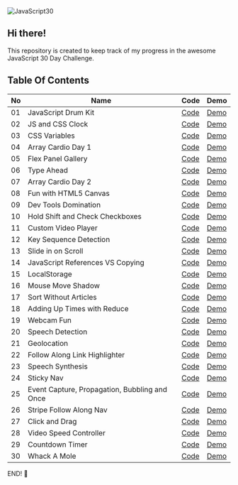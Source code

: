 <img src="https://javascript30.com/images/JS3-social-share.png" style="max-width:100%" alt="JavaScript30" />

## Hi there!

This repository is created to keep track of my progress in the awesome JavaScript 30 Day Challenge.

## Table Of Contents 
| No | Name | Code | Demo |
| --- | --- | --- | --- |
| 01 | JavaScript Drum Kit | [Code](https://github.com/venskou/JavaScript30/tree/master/tasks/01%20-%20JavaScript%20Drum%20Kit) | [Demo](http://venskou.name/JavaScript30/01%20-%20JavaScript%20Drum%20Kit/) |
| 02 | JS and CSS Clock | [Code](https://github.com/venskou/JavaScript30/tree/master/tasks/02%20-%20JS%20and%20CSS%20Clock) | [Demo](http://venskou.name/JavaScript30/02%20-%20JS%20and%20CSS%20Clock/) |
| 03 | CSS Variables | [Code](https://github.com/venskou/JavaScript30/tree/master/tasks/03%20-%20CSS%20Variables) | [Demo](http://venskou.name/JavaScript30/03%20-%20CSS%20Variables/) |
| 04 | Array Cardio Day 1 | [Code](https://github.com/venskou/JavaScript30/tree/master/tasks/04%20-%20Array%20Cardio%20Day%201) | [Demo](http://venskou.name/JavaScript30/04%20-%20Array%20Cardio%20Day%201/) |
| 05 | Flex Panel Gallery | [Code](https://github.com/venskou/JavaScript30/tree/master/tasks/05%20-%20Flex%20Panel%20Gallery) | [Demo](http://venskou.name/JavaScript30/05%20-%20Flex%20Panel%20Gallery/) |
| 06 | Type Ahead | [Code](https://github.com/venskou/JavaScript30/tree/master/tasks/06%20-%20Type%20Ahead) | [Demo](http://venskou.name/JavaScript30/06%20-%20Type%20Ahead/) |
| 07 | Array Cardio Day 2 | [Code](https://github.com/venskou/JavaScript30/tree/master/tasks/07%20-%20Array%20Cardio%20Day%202) | [Demo](http://venskou.name/JavaScript30/07%20-%20Array%20Cardio%20Day%202/) |
| 08 | Fun with HTML5 Canvas | [Code](https://github.com/venskou/JavaScript30/tree/master/tasks/08%20-%20Fun%20with%20HTML5%20Canvas) | [Demo](http://venskou.name/JavaScript30/08%20-%20Fun%20with%20HTML5%20Canvas/) |
| 09 | Dev Tools Domination | [Code](https://github.com/venskou/JavaScript30/tree/master/tasks/09%20-%20Dev%20Tools%20Domination) | [Demo](http://venskou.name/JavaScript30/09%20-%20Dev%20Tools%20Domination/) |
| 10 | Hold Shift and Check Checkboxes | [Code](https://github.com/venskou/JavaScript30/tree/master/tasks/10%20-%20Hold%20Shift%20and%20Check%20Checkboxes) | [Demo](http://venskou.name/JavaScript30/10%20-%20Hold%20Shift%20and%20Check%20Checkboxes/) |
| 11 | Custom Video Player | [Code](https://github.com/venskou/JavaScript30/tree/master/tasks/11%20-%20Custom%20Video%20Player) | [Demo](http://venskou.name/JavaScript30/11%20-%20Custom%20Video%20Player/) |
| 12 | Key Sequence Detection | [Code](https://github.com/venskou/JavaScript30/tree/master/tasks/12%20-%20Key%20Sequence%20Detection) | [Demo](http://venskou.name/JavaScript30/12%20-%20Key%20Sequence%20Detection/) |
| 13 | Slide in on Scroll | [Code](https://github.com/venskou/JavaScript30/tree/master/tasks/13%20-%20Slide%20in%20on%20Scroll) | [Demo](http://venskou.name/JavaScript30/13%20-%20Slide%20in%20on%20Scroll/) |
| 14 | JavaScript References VS Copying | [Code](https://github.com/venskou/JavaScript30/tree/master/tasks/14%20-%20JavaScript%20References%20VS%20Copying) | [Demo](http://venskou.name/JavaScript30/14%20-%20JavaScript%20References%20VS%20Copying/) |
| 15 | LocalStorage | [Code](https://github.com/venskou/JavaScript30/tree/master/tasks/15%20-%20LocalStorage) | [Demo](http://venskou.name/JavaScript30/15%20-%20LocalStorage/) |
| 16 | Mouse Move Shadow | [Code](https://github.com/venskou/JavaScript30/tree/master/tasks/16%20-%20Mouse%20Move%20Shadow) | [Demo](http://venskou.name/JavaScript30/16%20-%20Mouse%20Move%20Shadow/) |
| 17 | Sort Without Articles | [Code](https://github.com/venskou/JavaScript30/tree/master/tasks/17%20-%20Sort%20Without%20Articles) | [Demo](http://venskou.name/JavaScript30/17%20-%20Sort%20Without%20Articles/) |
| 18 | Adding Up Times with Reduce | [Code](https://github.com/venskou/JavaScript30/tree/master/tasks/18%20-%20Adding%20Up%20Times%20with%20Reduce) | [Demo](http://venskou.name/JavaScript30/18%20-%20Adding%20Up%20Times%20with%20Reduce/) |
| 19 | Webcam Fun | [Code](https://github.com/venskou/JavaScript30/tree/master/tasks/19%20-%20Webcam%20Fun) | [Demo](http://venskou.name/JavaScript30/19%20-%20Webcam%20Fun/) |
| 20 | Speech Detection | [Code](https://github.com/venskou/JavaScript30/tree/master/tasks/20%20-%20Speech%20Detection) | [Demo](http://venskou.name/JavaScript30/20%20-%20Speech%20Detection/) |
| 21 | Geolocation | [Code](https://github.com/venskou/JavaScript30/tree/master/tasks/21%20-%20Geolocation) | [Demo](http://venskou.name/JavaScript30/21%20-%20Geolocation/) |
| 22 | Follow Along Link Highlighter | [Code](https://github.com/venskou/JavaScript30/tree/master/tasks/22%20-%20Follow%20Along%20Link%20Highlighter) | [Demo](http://venskou.name/JavaScript30/22%20-%20Follow%20Along%20Link%20Highlighter/) |
| 23 | Speech Synthesis | [Code](https://github.com/venskou/JavaScript30/tree/master/tasks/23%20-%20Speech%20Synthesis) | [Demo](http://venskou.name/JavaScript30/23%20-%20Speech%20Synthesis/) |
| 24 | Sticky Nav | [Code](https://github.com/venskou/JavaScript30/tree/master/tasks/24%20-%20Sticky%20Nav) | [Demo](http://venskou.name/JavaScript30/24%20-%20Sticky%20Nav/) |
| 25 | Event Capture, Propagation, Bubbling and Once | [Code](https://github.com/venskou/JavaScript30/tree/master/tasks/25%20-%20Event%20Capture,%20Propagation,%20Bubbling%20and%20Once) | [Demo](http://venskou.name/JavaScript30/25%20-%20Event%20Capture,%20Propagation,%20Bubbling%20and%20Once/) |
| 26 | Stripe Follow Along Nav | [Code](https://github.com/venskou/JavaScript30/tree/master/tasks/26%20-%20Stripe%20Follow%20Along%20Nav) | [Demo](http://venskou.name/JavaScript30/26%20-%20Stripe%20Follow%20Along%20Nav/) |
| 27 | Click and Drag | [Code](https://github.com/venskou/JavaScript30/tree/master/tasks/27%20-%20Click%20and%20Drag) | [Demo](http://venskou.name/JavaScript30/27%20-%20Click%20and%20Drag/) |
| 28 | Video Speed Controller | [Code](https://github.com/venskou/JavaScript30/tree/master/tasks/28%20-%20Video%20Speed%20Controller) | [Demo](http://venskou.name/JavaScript30/28%20-%20Video%20Speed%20Controller/) |
| 29 | Countdown Timer | [Code](https://github.com/venskou/JavaScript30/tree/master/tasks/29%20-%20Countdown%20Timer) | [Demo](http://venskou.name/JavaScript30/29%20-%20Countdown%20Timer/) |
| 30 | Whack A Mole | [Code](https://github.com/venskou/JavaScript30/tree/master/tasks/30%20-%20Whack%20A%20Mole) | [Demo](http://venskou.name/JavaScript30/30%20-%20Whack%20A%20Mole/) |

END! 💯